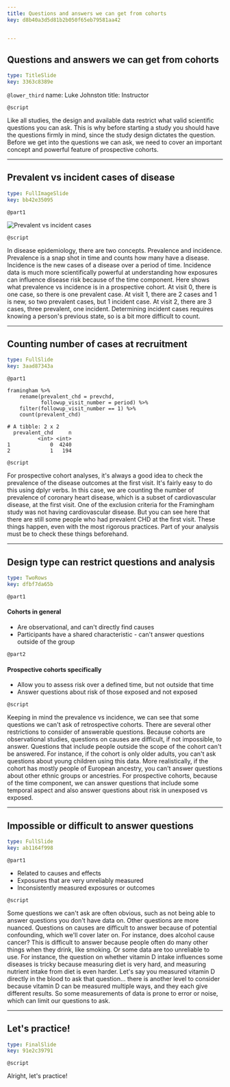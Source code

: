 ```yaml
---
title: Questions and answers we can get from cohorts
key: d8b40a3d5d81b2b050f65eb79581aa42


---
```

## Questions and answers we can get from cohorts

```yaml
type: TitleSlide
key: 3363c8389e
```

`@lower_third`
name: Luke Johnston
title: Instructor

`@script`

Like all studies, the design and available data restrict what valid scientific questions you can ask. This is why before starting a study you should have the questions firmly in mind, since the study design dictates the question. Before we get into the questions we can ask, we need to cover an important concept and powerful feature of prospective cohorts.

---
## Prevalent vs incident cases of disease

```yaml
type: FullImageSlide
key: bb42e35095
```

`@part1`

![Prevalent vs incident cases](http://s3.amazonaws.com/assets.datacamp.com/production/repositories/2079/datasets/9b742faef2e87f693056fc5df943b18a6a85ee24/plot-prevalence-incidence.png)

`@script`

In disease epidemiology, there are two concepts. Prevalence and incidence. Prevalence is a snap shot in time and counts how many have a disease. Incidence is the new cases of a disease over a period of time. Incidence data is much more scientifically powerful at understanding how exposures can influence disease risk because of the time component. Here shows what prevalence vs incidence is in a prospective cohort. At visit 0, there is one case, so there is one prevalent case. At visit 1, there are 2 cases and 1 is new, so two prevalent cases, but 1 incident case. At visit 2, there are 3 cases, three prevalent, one incident. Determining incident cases requires knowing a person's previous state, so is a bit more difficult to count.

---
## Counting number of cases at recruitment

```yaml
type: FullSlide
key: 3aad87343a
```

`@part1`

```{r}
framingham %>% 
    rename(prevalent_chd = prevchd,
           followup_visit_number = period) %>% 
    filter(followup_visit_number == 1) %>% 
    count(prevalent_chd)
```

```{text}
# A tibble: 2 x 2
  prevalent_chd     n
          <int> <int>
1             0  4240
2             1   194
```

`@script`

For prospective cohort analyses, it's always a good idea to check the prevalence of the disease outcomes at the first visit. It's fairly easy to do this using dplyr verbs. In this case, we are counting the number of prevalence of coronary heart disease, which is a subset of cardiovascular disease, at the first visit. One of the exclusion criteria for the Framingham study was not having cardiovascular disease. But you can see here that there are still some people who had prevalent CHD at the first visit. These things happen, even with the most rigorous practices. Part of your analysis must be to check these things beforehand.

---
## Design type can restrict questions and analysis

```yaml
type: TwoRows
key: dfbf7da65b
```

`@part1`

#### Cohorts in general

- Are observational, and can't directly find causes
- Participants have a shared characteristic - can't answer questions outside of the group

`@part2`

#### Prospective cohorts specifically

- Allow you to assess risk over a defined time, but not outside that time
- Answer questions about risk of those exposed and not exposed

`@script`

Keeping in mind the prevalence vs incidence, we can see that some questions we can't ask of retrospective cohorts. There are several other restrictions to consider of answerable questions. Because cohorts are observational studies, questions on causes are difficult, if not impossible, to answer. Questions that include people outside the scope of the cohort can't be answered. For instance, if the cohort is only older adults, you can't ask questions about young children using this data. More realistically, if the cohort has mostly people of European ancestry, you can't answer questions about other ethnic groups or ancestries. For prospective cohorts, because of the time component, we can answer questions that include some temporal aspect and also answer questions about risk in unexposed vs exposed.

---
## Impossible or difficult to answer questions

```yaml
type: FullSlide
key: ab1164f998
```

`@part1`

- Related to causes and effects
- Exposures that are very unreliably measured
- Inconsistently measured exposures or outcomes

`@script`

Some questions we can't ask are often obvious, such as not being able to answer questions you don't have data on. Other questions are more nuanced. Questions on causes are difficult to answer because of potential confounding, which we'll cover later on. For instance, does alcohol cause cancer? This is difficult to answer because people often do many other things when they drink, like smoking. Or some data are too unreliable to use. For instance, the question on whether vitamin D intake influences some diseases is tricky because measuring diet is very hard, and measuring nutrient intake from diet is even harder. Let's say you measured vitamin D directly in the blood to ask that question... there is another level to consider because vitamin D can be measured multiple ways, and they each give different results. So some measurements of data is prone to error or noise, which can limit our questions to ask.

---
## Let's practice!

```yaml
type: FinalSlide
key: 91e2c39791
```

`@script`

Alright, let's practice!

